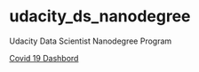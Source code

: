 # udacity_ds_nanodegree
Udacity Data Scientist Nanodegree Program

[Covid 19 Dashbord](https://covid19-yl.herokuapp.com/)
